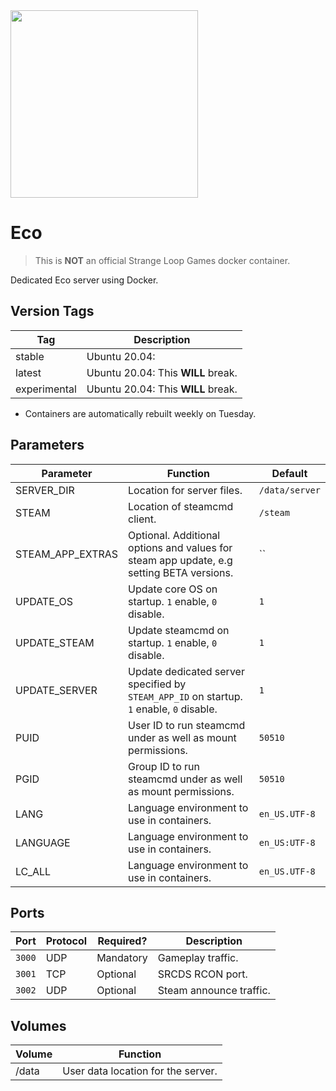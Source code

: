 <img src="https://play.eco/assets/images/eco-logo.png" width="300">

# Eco
> This is **NOT** an official Strange Loop Games docker container.

Dedicated Eco server using Docker.

## Version Tags

| Tag          | Description                        |
|--------------|------------------------------------|
| stable       | Ubuntu 20.04:                      |
| latest       | Ubuntu 20.04: This **WILL** break. |
| experimental | Ubuntu 20.04: This **WILL** break. |
* Containers are automatically rebuilt weekly on Tuesday.

## Parameters

| Parameter        | Function                                                                                 | Default        |
|------------------|------------------------------------------------------------------------------------------|----------------|
| SERVER_DIR       | Location for server files.                                                               | `/data/server` |
| STEAM            | Location of steamcmd client.                                                             | `/steam`       |
| STEAM_APP_EXTRAS | Optional. Additional options and values for steam app update, e.g setting BETA versions. | ``             |
| UPDATE_OS        | Update core OS on startup. `1` enable, `0` disable.                                      | `1`            |
| UPDATE_STEAM     | Update steamcmd on startup. `1` enable, `0` disable.                                     | `1`            |
| UPDATE_SERVER    | Update dedicated server specified by `STEAM_APP_ID` on startup. `1` enable, `0` disable. | `1`            |
| PUID             | User ID to run steamcmd under as well as mount permissions.                              | `50510`        |
| PGID             | Group ID to run steamcmd under as well as mount permissions.                             | `50510`        |
| LANG             | Language environment to use in containers.                                               | `en_US.UTF-8`  |
| LANGUAGE         | Language environment to use in containers.                                               | `en_US:UTF-8`  |
| LC_ALL           | Language environment to use in containers.                                               | `en_US.UTF-8`  |

## Ports

| Port  | Protocol | Required? | Description                 |
|-------|----------|-----------|-----------------------------|
|`3000`| UDP      | Mandatory | Gameplay traffic.            |
|`3001`| TCP      | Optional  | SRCDS RCON port.             |
|`3002`| UDP      | Optional  | Steam announce traffic.      |

## Volumes

| Volume  | Function                           |
|---------|------------------------------------|
| /data   | User data location for the server. |
